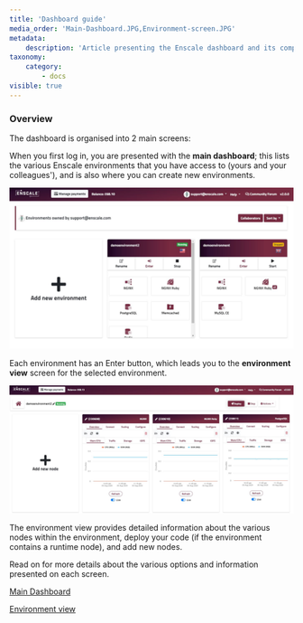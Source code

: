 ```yaml
---
title: 'Dashboard guide'
media_order: 'Main-Dashboard.JPG,Environment-screen.JPG'
metadata:
    description: 'Article presenting the Enscale dashboard and its components.'
taxonomy:
    category:
        - docs
visible: true
---
```


### Overview

The dashboard is organised into 2 main screens:

When you first log in, you are presented with the **main dashboard**; this lists the various Enscale environments that you have access to (yours and your colleagues'), and is also where you can create new environments. 

![](Main-Dashboard.JPG)

Each environment has an Enter button, which leads you to the **environment view** screen for the selected environment. 

![](Environment-screen.JPG)

The environment view provides detailed information about the various nodes within the environment, deploy your code (if the environment contains a runtime node), and add new nodes. 

Read on for more details about the various options and information presented on each screen.

[Main Dashboard](/getting-started/dashboard-guide/main-dashboard) 

[Environment view](/getting-started/dashboard-guide/environment-view)
